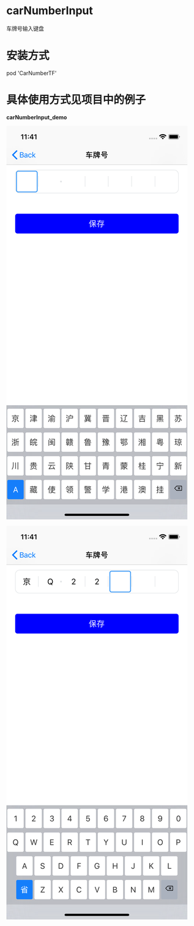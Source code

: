 # carNumberInput
 车牌号输入键盘
# 安装方式
pod 'CarNumberTF'

# 具体使用方式见项目中的例子
**carNumberInput_demo**



![11](./preview/11.png)





![22](./preview/22.png)